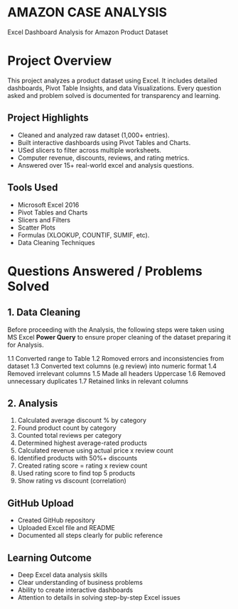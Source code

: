 # AMAZON CASE ANALYSIS

Excel Dashboard Analysis for Amazon Product Dataset

# Project Overview

This project analyzes a product dataset using Excel. It includes detailed dashboards, Pivot Table Insights, and data Visualizations. Every question asked and problem solved is documented for transparency and learning.

## Project Highlights

- Cleaned and analyzed raw dataset (1,000+ entries).
- Built interactive dashboards using Pivot Tables and Charts.
- USed slicers to filter across multiple worksheets.
- Computer revenue, discounts, reviews, and rating metrics.
- Answered over 15+ real-world excel and analysis questions.
  
## Tools Used

- Microsoft Excel 2016
- Pivot Tables and Charts
- Slicers and Filters
- Scatter Plots
- Formulas (XLOOKUP, COUNTIF, SUMIF, etc).
- Data Cleaning Techniques

# Questions Answered / Problems Solved

  ## 1. Data Cleaning
Before proceeding with the Analysis, the following steps were taken using MS Excel **Power Query** to ensure proper cleaning of the dataset  preparing it for Analysis.

1.1 Converted range to Table
1.2 Romoved errors and inconsistencies from dataset
1.3 Converted text columns (e.g review) into numeric format
1.4 Removed irrelevant columns
1.5 Made all headers Uppercase
1.6 Removed unnecessary duplicates
1.7 Retained links in relevant columns

## 2. Analysis
1. Calculated average discount % by category
2. Found product count by category
3. Counted total reviews per category
4. Determined highest average-rated products
5. Calculated revenue using actual price x review count
6. Identified products with 50%+ discounts
7. Created rating score = rating x review count
8. Used rating score to find top 5 products
9. Show rating vs discount (correlation)

## GitHub Upload
- Created GitHub repository
- Uploaded Excel file and README
- Documented all steps clearly for public reference

## Learning Outcome
- Deep Excel data analysis skills
- Clear understanding of business problems
- Ability to create interactive dashboards
- Attention to details in solving step-by-step Excel issues



  

  
